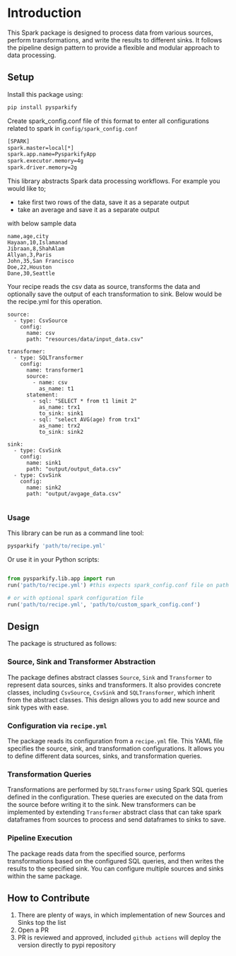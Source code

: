 # Introduction
This Spark package is designed to process data from various sources, perform transformations, and write the results to different sinks. It follows the pipeline design pattern to provide a flexible and modular approach to data processing.

## Setup

Install this package using:

```bash
pip install pysparkify
```

Create spark_config.conf file of this format to enter all configurations related to spark in `config/spark_config.conf`

```bash
[SPARK]
spark.master=local[*]
spark.app.name=PysparkifyApp
spark.executor.memory=4g
spark.driver.memory=2g
```

This library abstracts Spark data processing workflows. For example you would like to;

- take first two rows of the data, save it as a separate output
- take an average and save it as a separate output

with below sample data

```
name,age,city
Hayaan,10,Islamanad
Jibraan,8,ShahAlam
Allyan,3,Paris
John,35,San Francisco
Doe,22,Houston
Dane,30,Seattle
```

Your recipe reads the csv data as source, transforms the data and optionally save the output of each transformation to sink. Below would be the recipe.yml for this operation.

```
source:
  - type: CsvSource
    config:
      name: csv
      path: "resources/data/input_data.csv"

transformer:
  - type: SQLTransformer
    config:
      name: transformer1
      source: 
        - name: csv
          as_name: t1
      statement: 
        - sql: "SELECT * from t1 limit 2"
          as_name: trx1
          to_sink: sink1
        - sql: "select AVG(age) from trx1"
          as_name: trx2
          to_sink: sink2

sink:
  - type: CsvSink
    config:
      name: sink1
      path: "output/output_data.csv"
  - type: CsvSink
    config:
      name: sink2
      path: "output/avgage_data.csv"
      
```


### Usage

This library can be run as a command line tool:

```bash
pysparkify 'path/to/recipe.yml'
```

Or use it in your Python scripts:

```python

from pysparkify.lib.app import run
run('path/to/recipe.yml') #this expects spark_config.conf file on path `config/spark_config.conf` path

# or with optional spark configuration file
run('path/to/recipe.yml', 'path/to/custom_spark_config.conf')

```


## Design

The package is structured as follows:

### Source, Sink and Transformer Abstraction

The package defines abstract classes `Source`, `Sink` and `Transformer` to represent data sources, sinks and transformers. It also provides concrete classes, including `CsvSource`, `CsvSink` and `SQLTransformer`, which inherit from the abstract classes. This design allows you to add new source and sink types with ease.

### Configuration via `recipe.yml`

The package reads its configuration from a `recipe.yml` file. This YAML file specifies the source, sink, and transformation configurations. It allows you to define different data sources, sinks, and transformation queries.

### Transformation Queries

Transformations are performed by `SQLTransformer` using Spark SQL queries defined in the configuration. These queries are executed on the data from the source before writing it to the sink. New transformers can be implemented by extending `Transformer` abstract class that can take spark dataframes from sources to process and send dataframes to sinks to save.

### Pipeline Execution

The package reads data from the specified source, performs transformations based on the configured SQL queries, and then writes the results to the specified sink. You can configure multiple sources and sinks within the same package.


## How to Contribute

1. There are plenty of ways, in which implementation of new Sources and Sinks top the list
2. Open a PR
3. PR is reviewed and approved, included `github actions` will deploy the version directly to pypi repository
